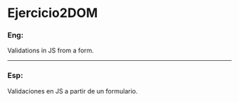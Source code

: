 # Ejercicio2DOM

### Eng:

Validations in JS from a form.
___
### Esp:

Validaciones en JS a partir de un formulario.
